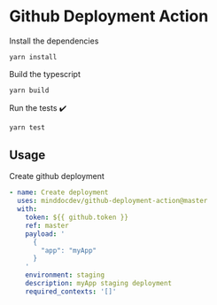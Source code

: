 # Github Deployment Action

Install the dependencies

```bash
yarn install
```

Build the typescript

```bash
yarn build
```

Run the tests :heavy_check_mark:

```bash
yarn test
```

## Usage

Create github deployment

```yaml
- name: Create deployment
  uses: minddocdev/github-deployment-action@master
  with:
    token: ${{ github.token }}
    ref: master
    payload: '
      {
        "app": "myApp"
      }
    '
    environment: staging
    description: myApp staging deployment
    required_contexts: '[]'
```

